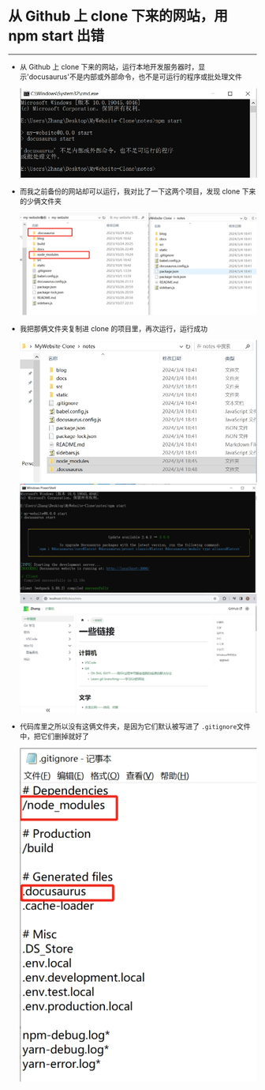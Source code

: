 # 从 Github 上 clone 下来的网站，用 npm start 出错

---

- 从 Github 上 clone 下来的网站，运行本地开发服务器时，显示'docusaurus'不是内部或外部命令，也不是可运行的程序或批处理文件

   ![alt text](../../static/img/GenerateSite/CloneError/Clone下来的不能用1.png)

- 而我之前备份的网站却可以运行，我对比了一下这两个项目，发现 clone 下来的少俩文件夹
  
   ![alt text](../../static/img/GenerateSite/CloneError/Clone下来的不能用2.png)

- 我把那俩文件夹复制进 clone 的项目里，再次运行，运行成功

    ![alt text](../../static/img/GenerateSite/CloneError/Clone下来的不能用4.png) 
    ![alt text](../../static/img/GenerateSite/CloneError/Clone下来的不能用5.png)
    ![alt text](../../static/img/GenerateSite/CloneError/Clone下来的不能用6.png)

- 代码库里之所以没有这俩文件夹，是因为它们默认被写进了 ` .gitignore `文件中，把它们删掉就好了

   ![alt text](../../static/img/GenerateSite/CloneError/Clone下来的不能用3.png)